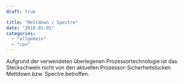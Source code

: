 ```yaml
---
draft: true

title: "Meltdown / Spectre"
date: "2018-01-05"
categories: 
  - "allgemein"
  - "cpu"
---
```


Aufgrund der verwendeten überlegenen Prozessortechnologie ist das Steckschwein nicht von den aktuellen Prozessor-Sicherheitslücken Meltdown bzw. Spectre betroffen.
